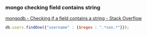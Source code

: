 ### mongo checking field contains string


[mongodb - Checking if a field contains a string - Stack Overflow](https://stackoverflow.com/questions/10610131/checking-if-a-field-contains-a-string "mongodb - Checking if a field contains a string - Stack Overflow")


 

```js
db.users.findOne({"username" : {$regex : ".*son.*"}});

```
